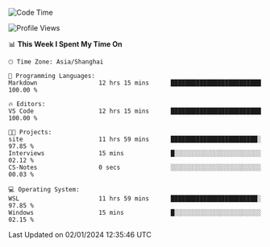 <!--START_SECTION:waka-->
![Code Time](http://img.shields.io/badge/Code%20Time-1%2C445%20hrs%2039%20mins-blue)

![Profile Views](http://img.shields.io/badge/Profile%20Views-0-blue)

📊 **This Week I Spent My Time On** 

```text
🕑︎ Time Zone: Asia/Shanghai

💬 Programming Languages: 
Markdown                 12 hrs 15 mins      █████████████████████████   100.00 % 

🔥 Editors: 
VS Code                  12 hrs 15 mins      █████████████████████████   100.00 % 

🐱‍💻 Projects: 
site                     11 hrs 59 mins      ████████████████████████░   97.85 % 
Interviews               15 mins             █░░░░░░░░░░░░░░░░░░░░░░░░   02.12 % 
CS-Notes                 0 secs              ░░░░░░░░░░░░░░░░░░░░░░░░░   00.03 % 

💻 Operating System: 
WSL                      11 hrs 59 mins      ████████████████████████░   97.85 % 
Windows                  15 mins             █░░░░░░░░░░░░░░░░░░░░░░░░   02.15 % 
```


 Last Updated on 02/01/2024 12:35:46 UTC
<!--END_SECTION:waka-->